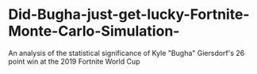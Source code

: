 # Did-Bugha-just-get-lucky-Fortnite-Monte-Carlo-Simulation-
An analysis of the statistical significance of Kyle "Bugha" Giersdorf's 26 point win at the 2019 Fortnite World Cup
